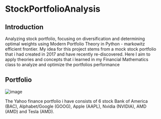 # StockPortfolioAnalysis

## Introduction
Analyzing stock portfolio, focusing on diversification and determining optimal weights using Modern Portfolio Theory in Python -  markowitz efficient frontier. 
My idea for this project stems from a mock stock portfolio that i had created in 2017 and have recently re-discovered. Here I aim to apply theories and concepts that i learned in my Financial Mathematics class to analyze and optimize the portfolios performance

## Portfolio 
![image](https://github.com/amboym/StockPortfolioAnalysis/assets/162647158/e5a7828a-b229-4484-9734-485188d03725)

The Yahoo finance portfolio i have consists of 6 stock Bank of America (BAC), Alphabet/Google (GOOG), Apple (AAPL), Nvidia (NVIDIA), AMD (AMD) and Tesla (AMD).
